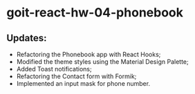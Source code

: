 # goit-react-hw-04-phonebook

## Updates:

- Refactoring the Phonebook app with React Hooks;
- Modified the theme styles using the Material Design Palette;
- Added Toast notifications;
- Refactoring the Contact form with Formik;
- Implemented an input mask for phone number.
